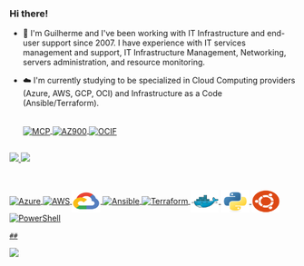 ### Hi there!

- 🔭 I'm Guilherme and I've been working with IT Infrastructure and end-user support since 2007. I have experience with IT services management and support, IT Infrastructure Management, Networking, servers administration, and resource monitoring.

- ☁️ I'm currently studying to be specialized in Cloud Computing providers (Azure, AWS, GCP, OCI) and Infrastructure as a Code (Ansible/Terraform).

  <div style="display: inline_block"><br>
  <a href="https://github.com/guilhermesgit">
  <img align="center" alt="MCP" height="60" src="https://linuxsemfronteiras.com.br/wp-content/uploads/2017/07/LPIC-1-Large.png">
  <img align="center" alt="AZ900" height="90" src="https://ericsonf.com.br/wp-content/uploads/2020/01/AZ-900.png">
  <img align="center" alt="OCIF" height="90" src="https://brm-workforce.oracle.com/pdf/certview/images/50_Oracle_Cloud_Infrastructure.png">
</div>

  ##

 <div>
  <a href="https://github.com/guilhermesgit">
  <img height="130em" src="https://github-readme-stats.vercel.app/api?username=guilhermesgit&show_icons=true&theme=dark&include_all_commits=true&count_private=true"/>
  <img height="130em" src="https://github-readme-stats.vercel.app/api/top-langs/?username=guilhermesgit&layout=compact&langs_count=7&theme=dark&count_private=true"/>
</div>
  
  ##
<div style="display: inline_block"><br>
  <img align="center" alt="Azure" height="40" width="50" src="https://www.vectorlogo.zone/logos/microsoft_azure/microsoft_azure-icon.svg">
  <img align="center" alt="AWS" height="40" width="50" src="https://www.vectorlogo.zone/logos/amazon_aws/amazon_aws-ar21.svg">
  <img align="center" alt="GCP" height="40" width="50" src="https://raw.githubusercontent.com/devicons/devicon/master/icons/googlecloud/googlecloud-original.svg">
  <img align="center" alt="Ansible" height="40" width="50" src="https://www.vectorlogo.zone/logos/ansible/ansible-icon.svg">
  <img align="center" alt="Terraform" height="40" width="50" src="https://github.com/benc-uk/icon-collection/blob/master/logos/terraform.svg">
  <img align="center" alt="Docker" height="40" width="50" src="https://raw.githubusercontent.com/devicons/devicon/master/icons/docker/docker-original.svg">
  <img align="center" alt="Python" height="40" width="50" src="https://raw.githubusercontent.com/devicons/devicon/master/icons/python/python-original.svg">
  <img align="center" alt="Ubuntu" height="40" width="50" src="https://raw.githubusercontent.com/devicons/devicon/master/icons/ubuntu/ubuntu-plain.svg">
  <img align="center" alt="PowerShell" height="40" width="50" src="https://raw.githubusercontent.com/PowerShell/PowerShell/master/assets/ps_black_64.svg">
</div>
  
    ##
  
  <div> 
  
  <a href="https://www.linkedin.com/in/guilherme-s-69ab8a146/" target="_blank"><img src="https://img.shields.io/badge/-LinkedIn-%230077B5?style=for-the-badge&logo=linkedin&logoColor=white" target="_blank"></a> 

  ##
